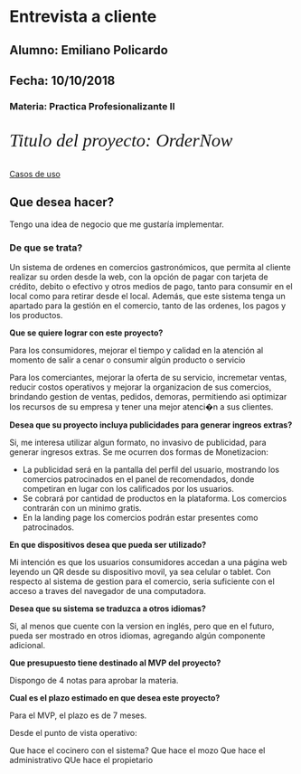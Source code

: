# Entrevista a cliente
## Alumno: Emiliano Policardo
## Fecha: 10/10/2018
### Materia: Practica Profesionalizante II

<p style="font-family: times, serif; font-size:24pt; font-style:italic">
 Titulo del proyecto: OrderNow
</p>

[Casos de uso](UseCases.pdf)

## Que desea hacer?

Tengo una idea de negocio que me gustaría implementar.

### De que se trata?

Un sistema de ordenes en comercios gastronómicos, que permita al cliente realizar su orden desde la web, con la opción de pagar con tarjeta de crédito, debito o efectivo y otros medios de pago, tanto para consumir en el local como para retirar desde el local.
Además, que este sistema tenga un apartado para la gestión en el comercio, tanto de las ordenes, los pagos y los productos.


**Que se quiere lograr con este proyecto?**

Para los consumidores, mejorar el tiempo y calidad en la atención al momento de salir a cenar o consumir algún producto o servicio

Para los comerciantes, mejorar la oferta de su servicio, incremetar ventas, reducir costos operativos y mejorar la organizacion de sus comercios, brindando gestion de ventas, pedidos, demoras, permitiendo asi optimizar los recursos de su empresa y tener una mejor atenci�n a sus clientes.

**Desea que su proyecto incluya publicidades para generar ingreos extras?**

Si, me interesa utilizar algun formato, no invasivo de publicidad, para generar ingresos extras.
Se me ocurren dos formas de Monetizacion:
- La publicidad será en la pantalla del perfil del usuario, mostrando los comercios patrocinados en el panel de recomendados, donde competiran en lugar con los calificados por los usuarios.
- Se cobrará por cantidad de productos en la plataforma. Los comercios contrarán con un minimo gratis.
- En la landing page los comercios podrán estar presentes como patrocinados.

**En que dispositivos desea que pueda ser utilizado?**

Mi intención es que los usuarios consumidores accedan a una página web leyendo un QR desde su dispositivo movil, ya sea celular o tablet.
Con respecto al sistema de gestion para el comercio, seria suficiente con el acceso a traves del navegador de una computadora.

**Desea que su sistema se traduzca a otros idiomas?**

Si, al menos que cuente con la version en inglés, pero que en el futuro, pueda ser mostrado en otros idiomas, agregando algún componente adicional.

**Que presupuesto tiene destinado al MVP del proyecto?**

Dispongo de 4 notas para aprobar la materia.

**Cual es el plazo estimado en que desea este proyecto?**

Para el MVP, el plazo es de 7 meses.



Desde el punto de vista operativo:

Que hace el cocinero con el sistema?
Que hace el mozo
Que hace el administrativo
QUe hace el propietario